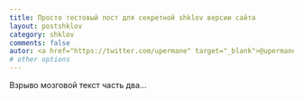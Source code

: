 ```yaml
---
title: Просто тестовый пост для секретной shklov версии сайта
layout: postshklov
category: shklov
comments: false
autor: <a href="https://twitter.com/upermane" target="_blank">@upermane</a>
# other options
---
```


Взрыво мозговой текст часть два...